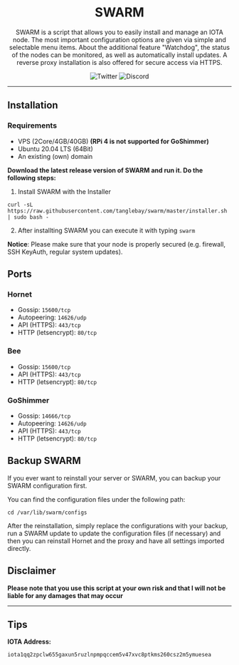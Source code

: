 <h1 align="center">
SWARM
</h1>

<p align="center">
SWARM is a script that allows you to easily install and manage an IOTA node. The most important configuration options are given via simple and selectable menu items. About the additional feature "Watchdog", the status of the nodes can be monitored, as well as automatically install updates. A reverse proxy installation is also offered for secure access via HTTPS.
</p>

<p align="center">
    <a href="https://twitter.com/TANGLEBAY" style="text-decoration:none;"><img src="https://img.shields.io/badge/Twitter-9cf.svg?logo=twitter" alt="Twitter"></a>
    <a href="https://discord.tanglebay.com/" style="text-decoration:none;"><img src="https://img.shields.io/badge/Discord-9cf.svg?logo=discord" alt="Discord"></a>
</p>

---

## Installation

### Requirements
- VPS (2Core/4GB/40GB) **(RPi 4 is not supported for GoShimmer)**
- Ubuntu 20.04 LTS (64Bit)
- An existing (own) domain

**Download the latest release version of SWARM and run it. Do the following steps:**

1. Install SWARM with the Installer
```shell
curl -sL https://raw.githubusercontent.com/tanglebay/swarm/master/installer.sh | sudo bash -
```
2. After installting SWARM you can execute it with typing `swarm`

**Notice**: Please make sure that your node is properly secured (e.g. firewall, SSH KeyAuth, regular system updates).

## Ports
### Hornet
- Gossip: `15600/tcp`
- Autopeering: `14626/udp`
- API (HTTPS): `443/tcp`
- HTTP (letsencrypt): `80/tcp`
### Bee
- Gossip: `15600/tcp`
- API (HTTPS): `443/tcp`
- HTTP (letsencrypt): `80/tcp`
### GoShimmer
- Gossip: `14666/tcp`
- Autopeering: `14626/udp`
- API (HTTPS): `443/tcp`
- HTTP (letsencrypt): `80/tcp`


## Backup SWARM
If you ever want to reinstall your server or SWARM, you can backup your SWARM configuration first.

You can find the configuration files under the following path:
```shell
cd /var/lib/swarm/configs
```

After the reinstallation, simply replace the configurations with your backup, run a SWARM update to update the configuration files (if necessary) and then you can reinstall Hornet and the proxy and have all settings imported directly.

## Disclaimer

**Please note that you use this script at your own risk and that I will not be liable for any damages that may occur**

---

## Tips

**IOTA Address:**
```
iota1qq2zpclw655gaxun5ruzlnpmpqccem5v47xvc8ptkms260csz2m5ymuesea
```